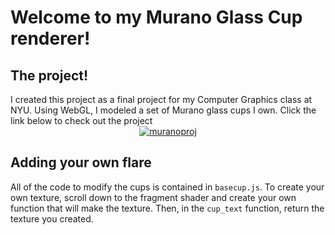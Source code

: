 <h1>Welcome to my Murano Glass Cup renderer! </h1>

<h2> The project! </h2>
 I created this project as a final project for my Computer Graphics class at NYU. 
 Using WebGL, I modeled a set of Murano glass cups I own. Click the link below to check out the project <br> <center> <a href="https://cims.nyu.edu/~ms14127/GRAPHICS/murano/index.html"><img alt="muranoproj" src="https://img.shields.io/badge/murano-project-blue?style=flat"></a> </center>

<h2> Adding your own flare</h2>
All of the code to modify the cups is contained in <code>basecup.js</code>. To create your own texture, scroll down to the fragment shader and create your own function that will make the texture. Then, in the <code>cup_text</code> function, return the texture you created.
